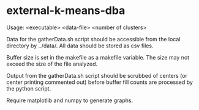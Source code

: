 # external-k-means-dba
Usage: \<executable\> \<data-file\> \<number of clusters\>

Data for the gatherData.sh script should be accessible from the local directory by ../data/<file-name>. All data should be stored as csv files.

Buffer size is set in the makefile as a makefile variable. The size may not exceed the size of the file analyzed.

Output from the gatherData.sh script should be scrubbed of centers (or center printing commented out) before buffer fill counts are processed by the python script. 

Require matplotlib and numpy to generate graphs.
